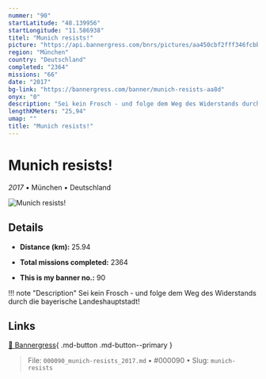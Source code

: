 ```yaml
---
nummer: "90"
startLatitude: "48.139956"
startLongitude: "11.586938"
titel: "Munich resists!"
picture: "https://api.bannergress.com/bnrs/pictures/aa450cbf2fff346fcbba9f846ff0b53f"
region: "München"
country: "Deutschland"
completed: "2364"
missions: "66"
date: "2017"
bg-link: "https://bannergress.com/banner/munich-resists-aa8d"
onyx: "0"
description: "Sei kein Frosch - und folge dem Weg des Widerstands durch die bayerische Landeshauptstadt!"
lengthKMeters: "25,94"
umap: ""
title: "Munich resists!"
---
```

# Munich resists!

*2017* • München • Deutschland

![Munich resists!](https://api.bannergress.com/bnrs/pictures/aa450cbf2fff346fcbba9f846ff0b53f)

## Details
- **Distance (km):** 25.94

- **Total missions completed:** 2364
- **This is my banner no.:** 90


!!! note "Description"
    Sei kein Frosch - und folge dem Weg des Widerstands durch die bayerische Landeshauptstadt!



## Links
[🔗 Bannergress](https://bannergress.com/banner/munich-resists-aa8d){ .md-button .md-button--primary }



> File: `000090_munich-resists_2017.md` • #000090 • Slug: `munich-resists`
